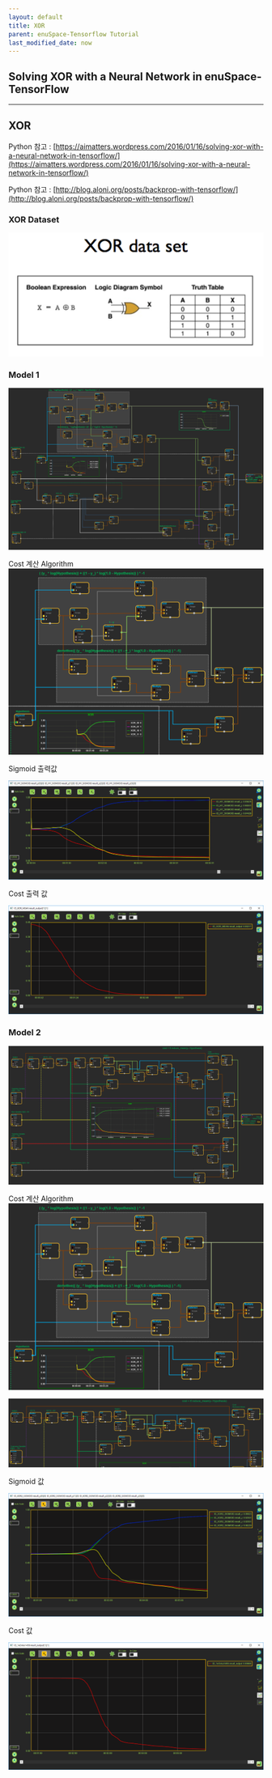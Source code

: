 ```yaml
--- 
layout: default 
title: XOR 
parent: enuSpace-Tensorflow Tutorial
last_modified_date: now 
--- 
```


## Solving XOR with a Neural Network in enuSpace-TensorFlow

---

## XOR

Python 참고 : [https://aimatters.wordpress.com/2016/01/16/solving-xor-with-a-neural-network-in-tensorflow/](https://aimatters.wordpress.com/2016/01/16/solving-xor-with-a-neural-network-in-tensorflow/)

Python 참고 : [http://blog.aloni.org/posts/backprop-with-tensorflow/](http://blog.aloni.org/posts/backprop-with-tensorflow/)

### XOR Dataset

![](/docs/assets/tutorial/xor_dataset.png)

### Model 1

![](./assets/tutorial/xor_runtime.png)

Cost 계산 Algorithm![](./assets/tutorial/xor_cost1.png)

Sigmoid 출력값

![](./assets/tutorial/xor_sigmoid_value.png)

Cost 출력 값

![](./assets/tutorial/xor_cost_value.png)

### Model 2

![](./assets/tutorial/xor2_runtime.png)

Cost 계산 Algorithm![](./assets/tutorial/xor_cost1.png)

![](./assets/tutorial/xor2_cost_cal.png)

Sigmoid 값

![](./assets/tutorial/xor2_sigmoid_value.png)

Cost 값

![](./assets/tutorial/xor2_cost_value.png)

